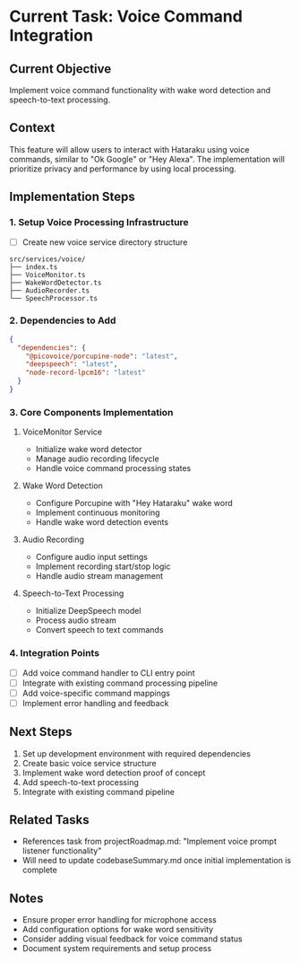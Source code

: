 # Current Task: Voice Command Integration

## Current Objective
Implement voice command functionality with wake word detection and speech-to-text processing.

## Context
This feature will allow users to interact with Hataraku using voice commands, similar to "Ok Google" or "Hey Alexa". The implementation will prioritize privacy and performance by using local processing.

## Implementation Steps

### 1. Setup Voice Processing Infrastructure
- [ ] Create new voice service directory structure
```
src/services/voice/
├── index.ts
├── VoiceMonitor.ts
├── WakeWordDetector.ts
├── AudioRecorder.ts
└── SpeechProcessor.ts
```

### 2. Dependencies to Add
```json
{
  "dependencies": {
    "@picovoice/porcupine-node": "latest",
    "deepspeech": "latest",
    "node-record-lpcm16": "latest"
  }
}
```

### 3. Core Components Implementation
1. VoiceMonitor Service
   - Initialize wake word detector
   - Manage audio recording lifecycle
   - Handle voice command processing states

2. Wake Word Detection
   - Configure Porcupine with "Hey Hataraku" wake word
   - Implement continuous monitoring
   - Handle wake word detection events

3. Audio Recording
   - Configure audio input settings
   - Implement recording start/stop logic
   - Handle audio stream management

4. Speech-to-Text Processing
   - Initialize DeepSpeech model
   - Process audio stream
   - Convert speech to text commands

### 4. Integration Points
- [ ] Add voice command handler to CLI entry point
- [ ] Integrate with existing command processing pipeline
- [ ] Add voice-specific command mappings
- [ ] Implement error handling and feedback

## Next Steps
1. Set up development environment with required dependencies
2. Create basic voice service structure
3. Implement wake word detection proof of concept
4. Add speech-to-text processing
5. Integrate with existing command pipeline

## Related Tasks
- References task from projectRoadmap.md: "Implement voice prompt listener functionality"
- Will need to update codebaseSummary.md once initial implementation is complete

## Notes
- Ensure proper error handling for microphone access
- Add configuration options for wake word sensitivity
- Consider adding visual feedback for voice command status
- Document system requirements and setup process